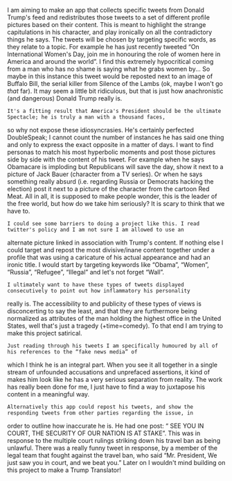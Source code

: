 
I am aiming to make an app that collects specific tweets from Donald
Trump's feed and redistributes those tweets to a set of different
profile pictures based on their content. This is meant to highlight
the strange capitulations in his character, and play ironically on
all the contradictory things he says. The tweets will be chosen by
targeting specific words, as they relate to a topic. For example he
has just recently tweeted “On International Women's Day, join me in
honouring the role of women here in America and around the world”.
I find this extremely hypocritical coming from a man who has no shame
is saying what he grabs women by... So maybe in this instance this
tweet would be reposted next to an image of Buffalo Bill, the serial
killer from Silence of the Lambs (ok, maybe I won't go _that_
far). It may seem a little bit ridiculous, but that is just how
anachronistic (and dangerous) Donald Trump really is.  

	It's a fitting result that America's President should be the ultimate Spectacle; he is truly a man with a thousand faces,
so why not expose these idiosyncrasies. He's certainly perfected
DoubleSpeak; I cannot count the number of instances he has said one
thing and only to express the exact opposite in a matter of days. I
want to find personas to match his most hyperbolic moments and post
those pictures side by side with the content of his tweet. For
example when he says Obamacare is imploding but Republicans will save
the day, show it next to a picture of Jack Bauer (character from a TV
series). Or when he says something really absurd (i.e. regarding
Russia or Democrats hacking the election) post it next to a picture
of the character from the cartoon Red Meat.  All in all, it is
supposed to make people wonder, this is the leader of the free world,
but how do we take him seriously? It is scary to think that we have
to. 

	I could see some barriers to doing a project like this. I read twitter's policy and I am not sure I am allowed to use an
alternate picture linked in association with Trump's content. If
nothing else I could target and repost the most divisive/inane
content together under a profile that was using a caricature of his
actual appearance and had an ironic title. I would start by targeting
keywords like “Obama”, “Women”, “Russia”, “Refugee”,
“Illegal” and let's not forget “Wall”.

	I ultimately want to have these types of tweets displayed consecutively to point out how inflammatory his personality
really is.  The accessibility to and publicity of these types of
views is disconcerting to say the least, and that they are
furthermore being normalized as attributes of the man holding the
highest office in the United States, well that's just a tragedy
(+time=comedy). To that end I am trying to make this project
satirical.

	Just reading through his tweets I am specifically humoured by all of his references to the “fake news media” of
which I think he is an integral part. When you see it all together in
a single stream of unfounded accusations and unprefaced assertions,
it kind of makes him look like he has a very serious separation from
reality. The work has really been done for me, I just have to find a
way to juxtapose his content in a meaningful way.  

	Alternatively this app could repost his tweets, and show the responding tweets from other parties regarding the issue, in
order to outline how inaccurate he is. He had one post: “ SEE YOU
IN COURT, THE SECURITY OF OUR NATION IS AT STAKE”. This was in
response to the multiple court rulings striking down his travel ban
as being unlawful. There was a really funny tweet in response, by a
member of the legal team that fought against the travel ban, who said
“Mr. President, We just saw you in court, and we beat you.”
Later on I wouldn't mind building on this project to make a Trump
Translator!

